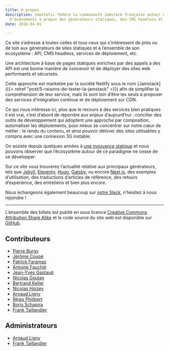 ```yaml
---
title: À propos
description: Jamstatic fédère la communauté Jamstack française autour d’articles et
  d’évènements à propos des générateurs statiques, des CMS headless et des API tierces.
date: 2016-04-01

---
```

Ce site s’adresse à toutes celles et tous ceux qui s’intéressent de près ou de loin aux générateurs de sites statiques et à l’ensemble de son écosystème : API, CMS headless, services de déploiement, etc.

Une architecture à base de pages statiques enrichies par des appels à des API est une bonne manière de concevoir et de déployer des sites web performants et sécurisés.

Cette approche est marketée par la société Netlify sous le nom [Jamstack]({{< relref "post/5-raisons-de-tester-la-jamstack" >}}) afin de simplifier la compréhension de leur service, mais ils sont loin d’être les seuls à proposer des services d’intégration continue et de déploiement sur CDN.

Ce qui nous intéresse ici, plus que le recours à des services bien pratiques il est vrai, c’est d’abord de répondre aux enjeux d’aujourd’hui : concilier des outils de développement qui adoptent une approche par composition, automatiser les déploiements, pour mieux se concentrer sur notre cœur de métier : le rendu du contenu, et ainsi pouvoir délivrer des sites utilisables y compris avec une connexion 3G instable.

On assiste depuis quelques années à [une mouvance statique](https://frank.taillandier.me/2016/03/08/les-gestionnaires-de-contenu-statique/) et nous pouvons observer que l’écosystème autour de ce paradigme ne cesse de se développer.

Sur ce site vous trouverez l’actualité relative aux principaux générateurs, tels que [Jekyll](/categories/jekyll/ "Catégorie Jekyll"), [Eleventy](/categories/eleventy/ "Catégorie Eleventy"), [Hugo](/categories/hugo/ "Catégorie Hugo"), [Gatsby](/categories/gatsby/ "Catégorie Gatsby"), ou encore [Next.js](/categories/nextjs/  "Catégorie Next.js"), des exemples d’utilisation, des traductions d’articles de référence, des retours d’expérience, des entretiens et bien plus encore.

Nous échangeons également beaucoup sur [notre Slack](https://jamstatic.fr/slack), n’hésitez à nous rejoindre !

***

L’ensemble des billets est publié en sous licence [Creative Commons Attribution Share Alike](https://creativecommons.org/licenses/by-sa/4.0/) et le code source du site web est disponible sur [GitHub](https://github.com/jamstatic/jamstatic-fr).

## Contributeurs

* [Pierre Burgy](https://strapi.io)
* [Jérôme Coupé](https://www.webstoemp.com)
* [Patrick Faramaz](https://www.goodmotion.fr)
* [Antoine Fauchié](https://www.quaternum.net)
* [Jean-Yves Gastaud](https://gastaud.io)
* [Nicolas Goutay](https://phacks.dev)
* [Bertrand Keller](https://bertrandkeller.info)
* [Nicolas Hoizey](https://nicolas-hoizey.com)
* [Arnaud Ligny](https://arnaudligny.fr)
* [Régis Philibert](https://regisphilibert.com/fr/)
* [Boris Schapira](https://boris.schapira.dev)
* [Frank Taillandier](https://frank.taillandier.me)

## Administrateurs

* [Arnaud Ligny](https://arnaudligny.fr)
* [Frank Taillandier](https://frank.taillandier.me)

